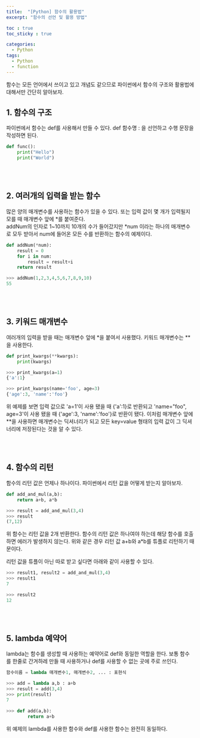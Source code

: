```yaml
---
title:  "[Python] 함수의 활용법"
excerpt: "함수의 선언 및 활용 방법"

toc : true
toc_sticky : true

categories:
  - Python
tags: 
  - Python
  - function
---
```


함수는 모든 언어에서 쓰이고 있고 개념도 같으므로 파이썬에서 함수의 구조와 활용법에 대해서만 간단히 알아보자.

## 1. 함수의 구조

파이썬에서 함수는 def를 사용해서 만들 수 있다. def 함수명 : 을 선언하고 수행 문장을 작성하면 된다.

```py
def func():
    print("Hello")
    print("World")
```

<br/><br/>

## 2. 여러개의 입력을 받는 함수

많은 양의 매개변수를 사용하는 함수가 있을 수 있다. 또는 입력 값이 몇 개가 입력될지 모를 때 매개변수 앞에 *를 붙여준다.<br/>
addNum의 인자로 1~10까지 10개의 수가 들어갔지만 *num 이라는 하나의 매개변수로 모두 받아서 num에 들어온 모든 수를 반환하는 함수의 예제이다.

```py
def addNum(*num):
    result = 0
    for i in num:
        result = result+i
    return result

>>> addNum(1,2,3,4,5,6,7,8,9,10)
55
```

<br/><br/>

## 3. 키워드 매개변수

여러개의 입력을 받을 때는 매개변수 앞에 *을 붙여서 사용했다. 키워드 매개변수는 **을 사용한다.

```py
def print_kwargs(**kwargs):
    print(kwargs)

>>> print_kwargs(a=1)
{'a':1}

>>> print_kwargs(name='foo', age=3)
{'age':3, 'name':'foo'}
```

위 예제를 보면 입력 값으로 'a=1'이 사용 됐을 때 {'a':1}로 반환되고 'name="foo", age=3'이 사용 됐을 때 {'age':3, 'name':'foo'}로 반환이 됐다. 이처럼 매개변수 앞에 **을 사용하면 매개변수는 딕셔너리가 되고 모든 key=value 형태의 입력 값이 그 딕셔너리에 저장된다는 것을 알 수 있다.

<br/><br/>

## 4. 함수의 리턴

함수의 리턴 값은 언제나 하나이다. 파이썬에서 리턴 값을 어떻게 받는지 알아보자.

```py
def add_and_mul(a,b):
    return a+b, a*b

>>> result = add_and_mul(3,4)
>>> result
(7,12)
```

위 함수는 리턴 값을 2개 반환한다. 함수의 리턴 값은 하나여야 하는데 해당 함수를 호출하면 에러가 발생하지 않는다. 위와 같은 경우 리턴 값 a+b와 a*b를 튜플로 리턴하기 때문이다.

리턴 값을 튜플이 아닌 따로 받고 싶다면 아래와 같이 사용할 수 있다.

```py
>>> result1, result2 = add_and_mul(3,4)
>>> result1
7

>>> result2
12
```

<br/><br/>

## 5. lambda 예약어

lambda는 함수를 생성할 때 사용하는 예약어로 def와 동일한 역할을 한다. 보통 함수를 한줄로 간겨하레 만들 때 사용하거나 def를 사용할 수 없는 곳에 주로 쓰인다.

```py
함수이름 = lambda 매개변수1, 매개변수2, ... : 표현식

>>> add = lambda a,b : a+b
>>> result = add(3,4)
>>> print(result)
7

>>> def add(a,b):
        return a+b
```

위 예제의 lambda를 사용한 함수와 def를 사용한 함수는 완전히 동일하다.
